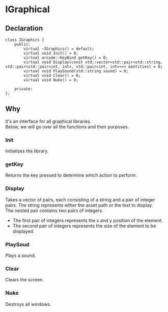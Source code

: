 # IGraphical

## Declaration

```
class IGraphics {
    public:
        virtual ~IGraphics() = default;
        virtual void Init() = 0;
        virtual arcade::KeyBind getKey() = 0;
        virtual void Display(const std::vector<std::pair<std::string, std::pair<std::pair<int, int>, std::pair<int, int>>>> &entities) = 0;
        virtual void PlaySound(std::string sound) = 0;
        virtual void Clear() = 0;
        virtual void Nuke() = 0;

    private:
};
```

## Why

It's an interface for all graphical libraries.<br>
Below, we will go over all the functions and their purposes.

### Init

Initializes the library.

### getKey

Returns the key pressed to determine which action to perform.

### Display

Takes a vector of pairs, each consisting of a string and a pair of integer pairs. The string represents either the asset path or the text to display.<br>
The nested pair contains two pairs of integers.
* The first pair of integers represents the x and y position of the element.
* The second pair of integers represents the size of the element to be displayed.

### PlaySoud

Plays a sound.

### Clear

Clears the screen.

### Nuke

Destroys all windows.
